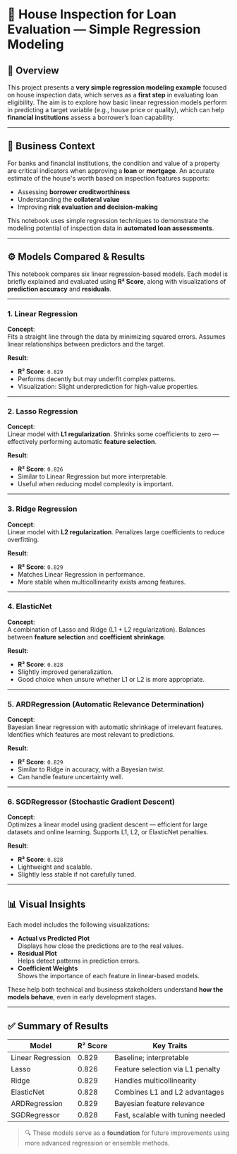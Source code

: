 # 🏡 House Inspection for Loan Evaluation — Simple Regression Modeling

## 📘 Overview

This project presents a **very simple regression modeling example** focused on house inspection data, which serves as a **first step** in evaluating loan eligibility. The aim is to explore how basic linear regression models perform in predicting a target variable (e.g., house price or quality), which can help **financial institutions** assess a borrower’s loan capability.

---

## 🏦 Business Context

For banks and financial institutions, the condition and value of a property are critical indicators when approving a **loan** or **mortgage**. An accurate estimate of the house's worth based on inspection features supports:

- Assessing **borrower creditworthiness**
- Understanding the **collateral value**
- Improving **risk evaluation and decision-making**

This notebook uses simple regression techniques to demonstrate the modeling potential of inspection data in **automated loan assessments**.

---

## ⚙️ Models Compared & Results

This notebook compares six linear regression-based models. Each model is briefly explained and evaluated using **R² Score**, along with visualizations of **prediction accuracy** and **residuals**.

---

### 1. **Linear Regression**

**Concept**:  
Fits a straight line through the data by minimizing squared errors. Assumes linear relationships between predictors and the target.

**Result**:
- **R² Score**: `0.829`
- Performs decently but may underfit complex patterns.
- Visualization: Slight underprediction for high-value properties.

---

### 2. **Lasso Regression**

**Concept**:  
Linear model with **L1 regularization**. Shrinks some coefficients to zero — effectively performing automatic **feature selection**.

**Result**:
- **R² Score**: `0.826`
- Similar to Linear Regression but more interpretable.
- Useful when reducing model complexity is important.

---

### 3. **Ridge Regression**

**Concept**:  
Linear model with **L2 regularization**. Penalizes large coefficients to reduce overfitting.

**Result**:
- **R² Score**: `0.829`
- Matches Linear Regression in performance.
- More stable when multicollinearity exists among features.

---

### 4. **ElasticNet**

**Concept**:  
A combination of Lasso and Ridge (L1 + L2 regularization). Balances between **feature selection** and **coefficient shrinkage**.

**Result**:
- **R² Score**: `0.828`
- Slightly improved generalization.
- Good choice when unsure whether L1 or L2 is more appropriate.

---

### 5. **ARDRegression** (Automatic Relevance Determination)

**Concept**:  
Bayesian linear regression with automatic shrinkage of irrelevant features. Identifies which features are most relevant to predictions.

**Result**:
- **R² Score**: `0.829`
- Similar to Ridge in accuracy, with a Bayesian twist.
- Can handle feature uncertainty well.

---

### 6. **SGDRegressor** (Stochastic Gradient Descent)

**Concept**:  
Optimizes a linear model using gradient descent — efficient for large datasets and online learning. Supports L1, L2, or ElasticNet penalties.

**Result**:
- **R² Score**: `0.828`
- Lightweight and scalable.
- Slightly less stable if not carefully tuned.

---

## 📊 Visual Insights

Each model includes the following visualizations:
- **Actual vs Predicted Plot**  
  Displays how close the predictions are to the real values.
- **Residual Plot**  
  Helps detect patterns in prediction errors.
- **Coefficient Weights**  
  Shows the importance of each feature in linear-based models.

These help both technical and business stakeholders understand **how the models behave**, even in early development stages.

---

## ✅ Summary of Results

| Model             | R² Score | Key Traits                          |
|------------------|----------|--------------------------------------|
| Linear Regression | 0.829    | Baseline; interpretable             |
| Lasso             | 0.826    | Feature selection via L1 penalty    |
| Ridge             | 0.829    | Handles multicollinearity           |
| ElasticNet        | 0.828    | Combines L1 and L2 advantages       |
| ARDRegression     | 0.829    | Bayesian feature relevance          |
| SGDRegressor      | 0.828    | Fast, scalable with tuning needed   |

> 🔍 These models serve as a **foundation** for future improvements using more advanced regression or ensemble methods.
